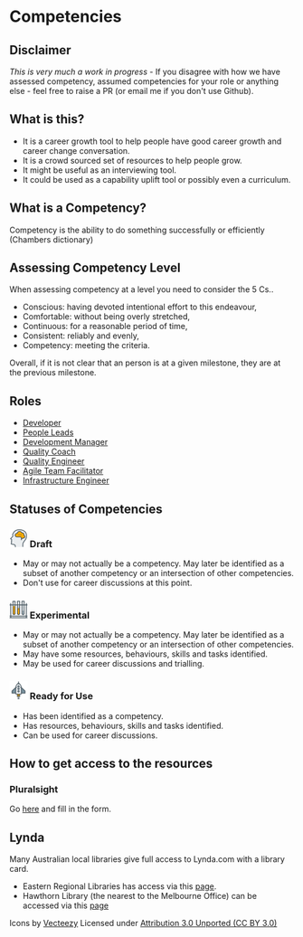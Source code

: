 # Competencies

## Disclaimer
*This is very much a work in progress* - If you disagree with how we have assessed competency, assumed competencies for your role or anything else - feel free to raise a PR (or email me if you don't use Github).

## What is this?
- It is a career growth tool to help people have good career growth and career change conversation.
- It is a crowd sourced set of resources to help people grow.
- It might be useful as an interviewing tool.
- It could be used as a capability uplift tool or possibly even a curriculum.

## What is a Competency?
Competency is the ability to do something successfully or efficiently (Chambers dictionary)

## Assessing Competency Level
When assessing competency at a level you need to consider the 5 Cs..

- Conscious: having devoted intentional effort to this endeavour,
- Comfortable: without being overly stretched,
- Continuous: for a reasonable period of time,
- Consistent: reliably and evenly,
- Competency: meeting the criteria.

Overall, if it is not clear that an person is at a given milestone, they are at the previous milestone.

## Roles

- [Developer](DeveloperCompetencies.md)
- [People Leads](PeopleLeadCompetencies.md)
- [Development Manager](DevelopmentManagerCompetencies.md)
- [Quality Coach](QualityCoachCompetencies.md)
- [Quality Engineer](QualityEngineerCompetencies.md)
- [Agile Team Facilitator](ATFCompetencies.md)
- [Infrastructure Engineer](InfrastructureEngineeringCompetencies.md)


## Statuses of Competencies

### ![Draft](Images/head-brains.png) Draft  
- May or may not actually be a competency. May later be identified as a subset of another competency or an intersection of other competencies.
- Don't use for career discussions at this point.

### ![Experimental](Images/test-lab-tubes.png)  Experimental
- May or may not actually be a competency. May later be identified as a subset of another competency or an intersection of other competencies.
- May have some resources, behaviours, skills and tasks identified.
- May be used for career discussions and trialling.

### ![Ready](Images/rocket.png) Ready for Use  
- Has been identified as a competency.
- Has resources, behaviours, skills and tasks identified.
- Can be used for career discussions.

## How to get access to the resources

### Pluralsight 

Go [here](https://confluence.teamxero.com/display/PRODUCT/Pluralsight+subscriptions) and fill in the form.

## Lynda

Many Australian local libraries give full access to Lynda.com with a library card. 
- Eastern Regional Libraries has access via this [page](https://www.yourlibrary.com.au/online-resources/).
- Hawthorn Library (the nearest to the Melbourne Office) can be accessed via this [page](https://www.boroondara.vic.gov.au/libraries/library-collections/online-learning)

Icons by [Vecteezy](https://www.vecteezy.com/) Licensed under [Attribution 3.0 Unported (CC BY 3.0)](https://creativecommons.org/licenses/by/3.0/deed.en_US)